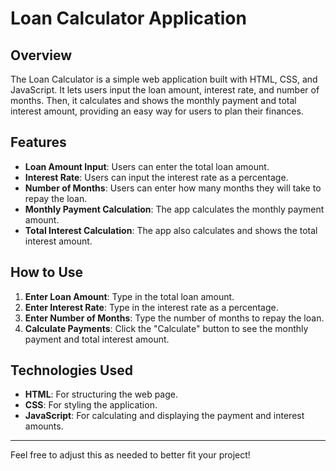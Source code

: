 # Loan Calculator Application

## Overview

The Loan Calculator is a simple web application built with HTML, CSS, and JavaScript. It lets users input the loan amount, interest rate, and number of months. Then, it calculates and shows the monthly payment and total interest amount, providing an easy way for users to plan their finances.

## Features

- **Loan Amount Input**: Users can enter the total loan amount.
- **Interest Rate**: Users can input the interest rate as a percentage.
- **Number of Months**: Users can enter how many months they will take to repay the loan.
- **Monthly Payment Calculation**: The app calculates the monthly payment amount.
- **Total Interest Calculation**: The app also calculates and shows the total interest amount.

## How to Use

1. **Enter Loan Amount**: Type in the total loan amount.
2. **Enter Interest Rate**: Type in the interest rate as a percentage.
3. **Enter Number of Months**: Type the number of months to repay the loan.
4. **Calculate Payments**: Click the "Calculate" button to see the monthly payment and total interest amount.

## Technologies Used

- **HTML**: For structuring the web page.
- **CSS**: For styling the application.
- **JavaScript**: For calculating and displaying the payment and interest amounts.

---

Feel free to adjust this as needed to better fit your project!
